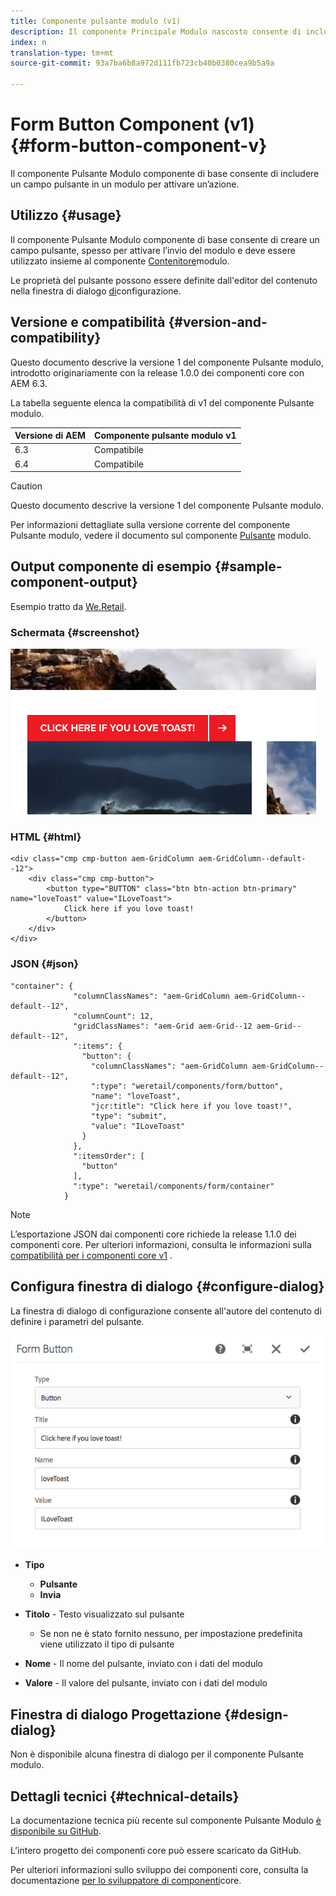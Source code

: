 ```yaml
---
title: Componente pulsante modulo (v1)
description: Il componente Principale Modulo nascosto consente di includere un campo nascosto in un modulo.
index: n
translation-type: tm+mt
source-git-commit: 93a7ba6b8a972d111fb723cb40b0380cea9b5a9a

---
```



# Form Button Component (v1) {#form-button-component-v}

Il componente Pulsante Modulo componente di base consente di includere un campo pulsante in un modulo per attivare un’azione.

## Utilizzo {#usage}

Il componente Pulsante Modulo componente di base consente di creare un campo pulsante, spesso per attivare l’invio del modulo e deve essere utilizzato insieme al componente [Contenitore](form-container-v1.md)modulo.

Le proprietà del pulsante possono essere definite dall&#39;editor del contenuto nella finestra di dialogo [di](#configure-dialog)configurazione.

## Versione e compatibilità {#version-and-compatibility}

Questo documento descrive la versione 1 del componente Pulsante modulo, introdotto originariamente con la release 1.0.0 dei componenti core con AEM 6.3.

La tabella seguente elenca la compatibilità di v1 del componente Pulsante modulo.

| Versione di AEM | Componente pulsante modulo v1 |
|--- |--- |
| 6.3 | Compatibile |
| 6.4 | Compatibile |

>[!CAUTION]
>
>Questo documento descrive la versione 1 del componente Pulsante modulo.
>
>Per informazioni dettagliate sulla versione corrente del componente Pulsante modulo, vedere il documento sul componente [Pulsante](/help/components/forms/form-button.md) modulo.

## Output componente di esempio {#sample-component-output}

Esempio tratto da [We.Retail](https://helpx.adobe.com/experience-manager/6-4/sites/developing/using/we-retail.html).

### Schermata {#screenshot}

![](/help/assets/chlimage_1-48.png)

### HTML {#html}

```
<div class="cmp cmp-button aem-GridColumn aem-GridColumn--default--12">
    <div class="cmp cmp-button">
        <button type="BUTTON" class="btn btn-action btn-primary" name="loveToast" value="ILoveToast">
            Click here if you love toast!
        </button>
    </div>
</div>
```

### JSON {#json}

```
"container": {
              "columnClassNames": "aem-GridColumn aem-GridColumn--default--12",
              "columnCount": 12,
              "gridClassNames": "aem-Grid aem-Grid--12 aem-Grid--default--12",
              ":items": {
                "button": {
                  "columnClassNames": "aem-GridColumn aem-GridColumn--default--12",
                  ":type": "weretail/components/form/button",
                  "name": "loveToast",
                  "jcr:title": "Click here if you love toast!",
                  "type": "submit",
                  "value": "ILoveToast"
                }
              },
              ":itemsOrder": [
                "button"
              ],
              ":type": "weretail/components/form/container"
            }
```

>[!NOTE]
>
>L’esportazione JSON dai componenti core richiede la release 1.1.0 dei componenti core. Per ulteriori informazioni, consulta le informazioni sulla [compatibilità per i componenti core v1](/help/versions.md) .

## Configura finestra di dialogo {#configure-dialog}

La finestra di dialogo di configurazione consente all&#39;autore del contenuto di definire i parametri del pulsante.

![](/help/assets/chlimage_1-49.png)

* **Tipo**
   * **Pulsante**
   * **Invia**

* **Titolo** - Testo visualizzato sul pulsante
   * Se non ne è stato fornito nessuno, per impostazione predefinita viene utilizzato il tipo di pulsante

* **Nome** - Il nome del pulsante, inviato con i dati del modulo
* **Valore** - Il valore del pulsante, inviato con i dati del modulo

## Finestra di dialogo Progettazione {#design-dialog}

Non è disponibile alcuna finestra di dialogo per il componente Pulsante modulo.

## Dettagli tecnici {#technical-details}

La documentazione tecnica più recente sul componente Pulsante Modulo [è disponibile su GitHub](https://github.com/adobe/aem-core-wcm-components/tree/master/content/src/content/jcr_root/apps/core/wcm/components/form/button/v1/button).

L’intero progetto dei componenti core può essere scaricato da GitHub.

Per ulteriori informazioni sullo sviluppo dei componenti core, consulta la documentazione [per lo sviluppatore di componenti](/help/developing/overview.md)core.
